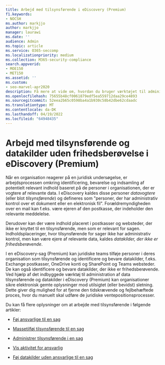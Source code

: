 ```yaml
---
title: Arbejd med tilsynsførende i eDiscovery (Premium)
f1.keywords:
- NOCSH
ms.author: markjjo
author: markjjo
manager: laurawi
ms.date: ''
audience: Admin
ms.topic: article
ms.service: O365-seccomp
ms.localizationpriority: medium
ms.collection: M365-security-compliance
search.appverid:
- MOE150
- MET150
ms.assetid: ''
ms.custom:
- seo-marvel-apr2020
description: Få mere at vide om, hvordan du bruger værktøjet til administration af forældremyndigheden i eDiscovery (Premium) til at administrere data i en juridisk sag.
ms.openlocfilehash: 75655b48cf0061879edf5ea559712daa29ce4893
ms.sourcegitcommit: 52eea2b65c0598ba4a1b930c58b42dbe62cdaadc
ms.translationtype: MT
ms.contentlocale: da-DK
ms.lasthandoff: 04/19/2022
ms.locfileid: "64948435"
---
```

# <a name="work-with-custodians-and-non-custodial-data-sources-in-ediscovery-premium"></a>Arbejd med tilsynsførende og datakilder uden frihedsberøvelse i eDiscovery (Premium)

Når en organisation reagerer på en juridisk undersøgelse, er arbejdsprocessen omkring identificering, bevarelse og indsamling af potentielt relevant indhold baseret på de personer i organisationen, der er vogtere af relevante data. I eDiscovery kaldes disse personer *datavogtere* (eller blot *tilsynsførende*) og defineres som "personer, der har administrativ kontrol over et dokument eller en elektronisk fil". Forældremyndigheden over en mail kan f.eks. være ejeren af den postkasse, der indeholder den relevante meddelelse.

Derudover kan der være indhold placeret i postkasser og websteder, der ikke er knyttet til en tilsynsførende, men som er relevant for sagen. Indholdsplaceringer, hvor tilsynsførende for sager ikke har administrativ kontrol, men kan være ejere af relevante data, kaldes *datakilder, der ikke er frihedsberøvende*.

I en eDiscovery-sag (Premium) kan juridiske teams tilføje personer i deres organisation som tilsynsførende og identificere og bevare datakilder, f.eks. Exchange postkasser, OneDrive konti og SharePoint og Teams websteder. De kan også identificere og bevare datakilder, der ikke er frihedsberøvende. Ved hjælp af det indbyggede værktøj til administration af data tilsynsførende og datakilder i eDiscovery (Premium) kan organisationer sikre elektronisk gemte oplysninger mod utilsigtet (eller bevidst) sletning. Dette giver dig mulighed for at fjerne den tidskrævende og fejlbehæftede proces, hvor du manuelt skal udføre de juridiske ventepositionsprocesser.

Du kan få flere oplysninger om at arbejde med tilsynsførende i følgende artikler:

- [Føj ansvarlige til en sag](add-custodians-to-case.md)

- [Massetilføj tilsynsførende til en sag](bulk-add-custodians.md)

- [Administrer tilsynsførende i en sag](manage-new-custodians.md)

- [Vis aktivitet for ansvarlig](view-custodian-activity.md)

- [Føj datakilder uden ansvarlige til en sag](non-custodial-data-sources.md)
